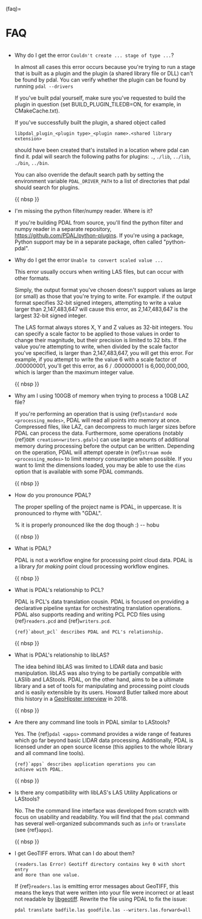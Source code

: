 (faq)=

# FAQ

```{index} pronounce
```

- Why do I get the error `Couldn't create ... stage of type ...`?

  In almost all cases this error occurs because you're trying to run a stage
  that is built as a plugin and the plugin (a shared library file or DLL)
  can't be found by pdal.  You can verify whether the plugin can
  be found by running `pdal --drivers`

  If you've built pdal yourself, make sure you've requested to build the
  plugin in question (set BUILD_PLUGIN_TILEDB=ON, for example,
  in CMakeCache.txt).

  If you've successfully built the plugin, a
  shared object called

  ```
  libpdal_plugin_<plugin type>_<plugin name>.<shared library extension>
  ```

  should have been created that's installed in a location where pdal
  can find it.  pdal will search
  the following paths for plugins: `.`, `./lib`, `../lib`, `./bin`,
  `../bin`.

  You can also override the default search path by setting the environment
  variable `PDAL_DRIVER_PATH` to a list of directories that pdal should search
  for plugins.

  {{ nbsp }}

- I'm missing the python filter/numpy reader. Where is it?

  If you're building PDAL from source, you'll find the python filter and numpy
  reader in a separate repository, <https://github.com/PDAL/python-plugins>. If you're
  using a package, Python support may be in a separate package, often called "python-pdal".

- Why do I get the error `Unable to convert scaled value ...`

  This error usually occurs when writing LAS files, but can occur with other
  formats.

  Simply, the output format you've chosen doesn't support values as large
  (or small) as those that you're trying to write.  For example. if the
  output format specifies 32-bit signed integers, attempting to write a
  value larger than 2,147,483,647 will cause this error, as 2,147,483,647
  is the largest 32-bit signed integer.

  The LAS format always stores X, Y and Z values as 32-bit integers.
  You can specify a scale factor to be applied to those values in order
  to change their magnitude, but their precision is limited to 32 bits.
  If the value
  you're attempting to write, when divided by the scale factor you've
  specified, is larger than 2,147,483,647, you will get this error.
  For example, if you attempt to write the value 6 with a scale factor
  of .000000001, you'll get this error, as 6 / .000000001 is 6,000,000,000,
  which is larger than the maximum integer value.

  {{ nbsp }}

- Why am I using 100GB of memory when trying to process a 10GB LAZ file?

  If you're performing an operation that is using
  {ref}`standard mode <processing_modes>`, PDAL will read all points into
  memory at once.  Compressed files, like LAZ, can decompress to much larger
  sizes before PDAL can process the data. Furthermore, some operations
  (notably {ref}`DEM creation<writers.gdal>`) can use large amounts of
  additional memory during processing before the output can be written.
  Depending on the operation, PDAL will attempt operate in
  {ref}`stream mode <processing_modes>` to limit memory consumption when possible.
  If you want to limit the dimensions loaded, you may be able to use the `dims` option
  that is available with some PDAL commands.

  {{ nbsp }}

- How do you pronounce PDAL?

  The proper spelling of the project name is PDAL, in uppercase. It is
  pronounced to rhyme with "GDAL".

  % it is properly pronounced like the dog though :) -- hobu

  {{ nbsp }}

- What is PDAL?

  PDAL is not a workflow engine for processing point cloud data.
  PDAL is a library *for making* point cloud processing workflow engines.

  {{ nbsp }}

- What is PDAL's relationship to PCL?

  PDAL is PCL's data translation cousin. PDAL is focused on providing a
  declarative pipeline syntax for orchestrating translation operations.
  PDAL also supports reading and writing PCL PCD files using {ref}`readers.pcd`
  and {ref}`writers.pcd`.

  ```{seealso}
  {ref}`about_pcl` describes PDAL and PCL's relationship.
  ```

  {{ nbsp }}

- What is PDAL's relationship to libLAS?

  The idea behind libLAS was limited to LIDAR data and basic
  manipulation. libLAS was also trying to be partially compatible
  with LASlib and LAStools. PDAL, on the other hand, aims to be
  a ultimate library and a set of tools for manipulating and processing
  point clouds and is easily extensible by its users. Howard Butler
  talked more about this history in a [GeoHipster interview] in
  2018\.

  {{ nbsp }}

- Are there any command line tools in PDAL similar to LAStools?

  Yes. The {ref}`pdal <apps>` command provides a wide range of features which go
  far beyond basic LIDAR data processing. Additionally, PDAL is licensed
  under an open source license (this applies to the whole library and
  all command line tools).

  ```{seealso}
  {ref}`apps` describes application operations you can
  achieve with PDAL.
  ```

  {{ nbsp }}

- Is there any compatibility with libLAS's LAS Utility Applications or LAStools?

  No. The the command line interface was developed from scratch with
  focus on usability and readability. You will find that the `pdal`
  command has several well-organized subcommands such as `info`
  or `translate` (see {ref}`apps`).

  {{ nbsp }}

- I get GeoTIFF errors. What can I do about them?

  ```
  (readers.las Error) Geotiff directory contains key 0 with short entry
  and more than one value.
  ```

  If {ref}`readers.las` is emitting error messages about GeoTIFF, this means
  the keys that were written into your file were incorrect or at least not
  readable by [libgeotiff]. Rewrite the file using PDAL to fix the issue:

  ```
  pdal translate badfile.las goodfile.las --writers.las.forward=all
  ```

[geohipster interview]: http://geohipster.com/2018/03/05/howard-butler-like-good-song-open-source-software-chance-immortal/
[libgeotiff]: https://trac.osgeo.org/geotif
